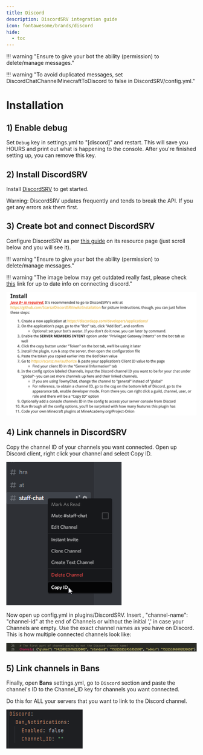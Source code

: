 ```yaml
---
title: Discord
description: DiscordSRV integration guide
icon: fontawesome/brands/discord
hide:
  - toc
---
```



!!! warning "Ensure to give your bot the ability (permission) to delete/manage messages."

!!! warning "To avoid duplicated messages, set DiscordChatChannelMinecraftToDiscord to false in DiscordSRV/config.yml."

# Installation

## 1) Enable debug

Set `Debug` key in settings.yml to "[discord]" and restart. This will save you HOURS and print out what is happening to the console. After you're finished setting up, you can remove this key.

## 2) Install DiscordSRV

Install [DiscordSRV](https://www.spigotmc.org/resources/discordsrv.18494/) to get started.

Warning: DiscordSRV updates frequently and tends to break the API. If you get any errors ask them first.

## 3) Create bot and connect DiscordSRV

Configure DiscordSRV as per [this guide](https://www.spigotmc.org/resources/discordsrv.18494/) on its resource page (just scroll below and you will see it).

!!! warning "Ensure to give your bot the ability (permission) to delete/manage messages."

!!! warning "The image below may get outdated really fast, please check [this](https://www.spigotmc.org/resources/discordsrv.18494/) link for up to date info on connecting discord."

![image](../../assets/bans/discordsvr-install.png)

## 4) Link channels in DiscordSRV

Copy the channel ID of your channels you want connected. Open up Discord client, right click your channel and select Copy ID.

![image](../../assets/bans/copy-channel-id.png)

Now open up config.yml in plugins/DiscordSRV. Insert , "channel-name": "channel-id" at the end of Channels or without the initial ',' in case your Channels are empty. Use the exact channel names as you have on Discord. This is how multiple connected channels look like:

![image](../../assets/bans/insert-channel-names.png)

## 5) Link channels in **Bans**

Finally, open **Bans** settings.yml, go to `Discord` section and paste the channel's ID to the Channel_ID key for channels you want connected.

Do this for ALL your servers that you want to link to the Discord channel.

![image](../../assets/bans/link-channels.png)

